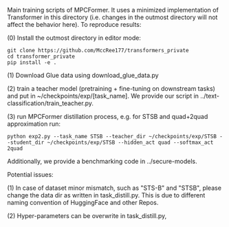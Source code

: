 Main training scripts of MPCFormer. It uses a minimized implementation of Transformer in this directory (i.e. changes in the outmost directory will not affect the behavior here). To reproduce results:

(0) Install the outmost directory in editor mode:
    
    git clone https://github.com/MccRee177/transformers_private
    cd transformer_private
    pip install -e .

(1) Download Glue data using download_glue_data.py

(2) train a teacher model (pretraining + fine-tuning on downstream tasks) and put in ~/checkpoints/exp/[task_name]. We provide our script in ../text-classification/train_teacher.py.

(3) run MPCFormer distillation process, e.g. for STSB and quad+2quad approximation run:

    python exp2.py --task_name STSB --teacher_dir ~/checkpoints/exp/STSB --student_dir ~/checkpoints/exp/STSB --hidden_act quad --softmax_act 2quad

Additionally, we provide a benchmarking code in ../secure-models.

Potential issues:

(1) In case of dataset minor mismatch, such as "STS-B" and "STSB", please change the data dir as written in task_distill.py. This is due to different naming convention
    of HuggingFace and other Repos.

(2) Hyper-parameters can be overwrite in task_distill.py, 
